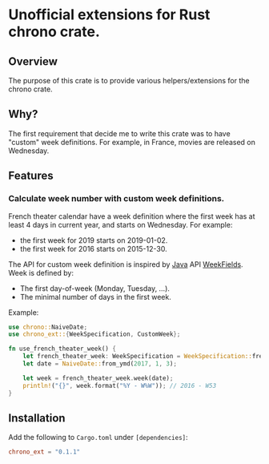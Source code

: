 # Unofficial extensions for Rust chrono crate.

## Overview

The purpose of this crate is to provide various helpers/extensions for the chrono crate.
 
## Why?

The first requirement that decide me to write this crate was to have "custom" week definitions.
For example, in France, movies are released on Wednesday.

## Features

### Calculate week number with custom week definitions.

French theater calendar have a week definition where the first week has at least 4 days in current year, and starts on Wednesday.
For example:
 
- the first week for 2019 starts on 2019-01-02.
- the first week for 2016 starts on 2015-12-30.

The API for custom week definition is inspired by [Java](https://www.java.com/) API [WeekFields](https://docs.oracle.com/javase/8/docs/api/java/time/temporal/WeekFields.html).
Week is defined by:

- The first day-of-week (Monday, Tuesday, …).
- The minimal number of days in the first week.

Example:

```rust
use chrono::NaiveDate;
use chrono_ext::{WeekSpecification, CustomWeek};

fn use_french_theater_week() {
    let french_theater_week: WeekSpecification = WeekSpecification::french_theater_week();
    let date = NaiveDate::from_ymd(2017, 1, 3);

    let week = french_theater_week.week(date);
    println!("{}", week.format("%Y - W%W")); // 2016 - W53
}
```

## Installation

Add the following to `Cargo.toml` under `[dependencies]`:

```toml
chrono_ext = "0.1.1"
```
